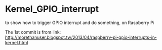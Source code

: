 # Kernel_GPIO_interrupt
to show how to trigger GPIO interrupt and do something, on Raspberry Pi

The 1st commit is from link: http://morethanuser.blogspot.tw/2013/04/raspberry-pi-gpio-interrupts-in-kernel.html
